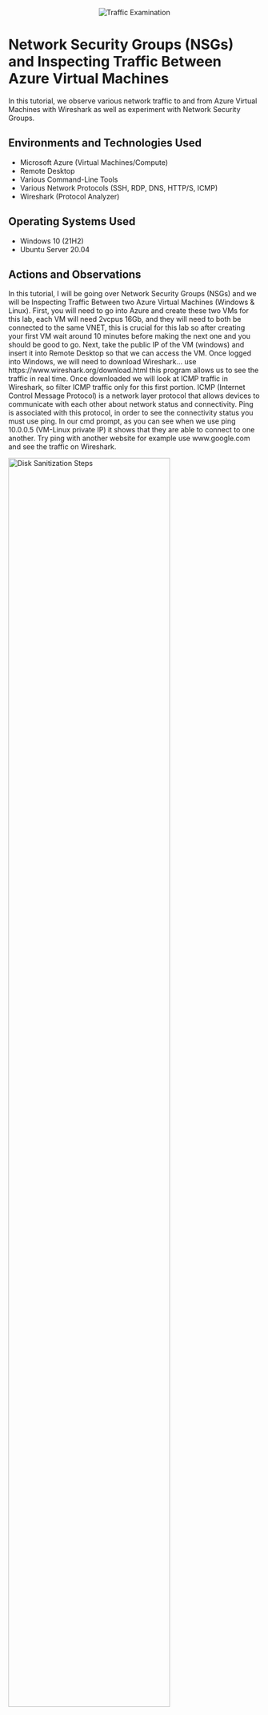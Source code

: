 <p align="center">
<img src="https://i.imgur.com/Ua7udoS.png" alt="Traffic Examination"/>
</p>

<h1>Network Security Groups (NSGs) and Inspecting Traffic Between Azure Virtual Machines</h1>
In this tutorial, we observe various network traffic to and from Azure Virtual Machines with Wireshark as well as experiment with Network Security Groups. <br />

<h2>Environments and Technologies Used</h2>

- Microsoft Azure (Virtual Machines/Compute)
- Remote Desktop
- Various Command-Line Tools
- Various Network Protocols (SSH, RDP, DNS, HTTP/S, ICMP)
- Wireshark (Protocol Analyzer)

<h2>Operating Systems Used </h2>

- Windows 10 (21H2)
- Ubuntu Server 20.04

<h2>Actions and Observations</h2>
<p>In this tutorial, I will be going over Network Security Groups (NSGs) and we will be Inspecting Traffic Between two Azure Virtual Machines (Windows & Linux). First, you will need to go into Azure and create these two VMs for this lab, each VM will need 2vcpus 16Gb, and they will need to both be connected to the same VNET, this is crucial for this lab so after creating your first VM wait around 10 minutes before making the next one and you should be good to go. Next, take the public IP of the VM (windows) and insert it into Remote Desktop so that we can access the VM. Once logged into Windows, we will need to download Wireshark... use https://www.wireshark.org/download.html this program allows us to see the traffic in real time. Once downloaded we will look at ICMP traffic in Wireshark, so filter ICMP traffic only for this first portion. ICMP (Internet Control Message Protocol) is a network layer protocol that allows devices to communicate with each other about network status and connectivity. Ping is associated with this protocol, in order to see the connectivity status you must use ping. In our cmd prompt, as you can see when we use ping 10.0.0.5 (VM-Linux private IP) it shows that they are able to connect to one another. Try ping with another website for example use www.google.com and see the traffic on Wireshark.
</p>

<p>
<img src="https://i.imgur.com/7tpCnwV.png" height="80%" width="80%" alt="Disk Sanitization Steps"/>
</p>
<br />

<p>
Next, we are going to create a continuous ping between VM1 and VM2 using the command (ping 10.0.0.5 -t). This will continuously ping to each other until we manually stop the ping ourselves. While this is happening we are going to go back into Azure and create a firewall for VM2 and block ICMP traffic... this is done by creating a new Network Security Group for inbound security rules specifically on VM2. This will cause VM1 to lose connection with VM2 and it will start to time out! Once you have had enough of seeing requested time out, go back into Azure and change the Network Security Group from deny to allow and it will start connecting again!
</p>

<p>
<img src="https://i.imgur.com/pPrNsBP.png" height="80%" width="80%" alt="Disk Sanitization Steps"/>
</p>

<p>
<img src="https://i.imgur.com/KaePIyl.png" height="80%" width="80%" alt="Disk Sanitization Steps"/>
</p>
<br />

<p>
The next protocol we will filter is SSH, SSH or Secure Shell, is a network protocol that allows secure communication between computers over an unsecured network. The difference between RDP and SSH, is the graphic aspects, when you connect using SSH you are simply just connecting a computer's command line. So, in Wireshark set the filter to SSH and in your command line prompt use ssh (your username for vm2)@(vm2 private IP). Once you do this you will see Wireshark start to show SSH traffic.  
</p>

<p>
<img src="https://i.imgur.com/uZ723ty.png" height="80%" width="80%" alt="Disk Sanitization Steps"/>
</p>
<br />

<p>
Furthermore, now we are going to dive into DHCP protocol. DHCP stands for Dynamic Host Configuration Protocol, which is a network protocol that automatically assigns IP addresses to devices on a network. So, because when our VMs were made they were automatically assigned an IP that we aren't going to be ale to see the traffic of within Wireshark. So, what we are going to do is us the command ipconfig /renew so that we get a new IP address and this will allow us to see DHCP traffic within Wireshark.
</p>

<p>
<img src="https://i.imgur.com/2vpksrG.png" height="80%" width="80%" alt="Disk Sanitization Steps"/>
</p>
<br />

<p>
The next protocol we will see traffic for is DNS. Domain Name System, it's a system that translates domain names into IP addresses. This allows users to type domain names into their browsers, like "google.com" or "nytimes.com", instead of having to remember the IP address for each website. For this section of the tutorial we are going to use nslookup and whatever website you want to use, (Ex: nslookup www.google.com) and this will return you the IP address of the website you choose. Once you do this look at the traffic in Wireshark.
</p>

<p>
<img src="https://i.imgur.com/H1rnFxo.png" height="80%" width="80%" alt="Disk Sanitization Steps"/>
</p>
<br />

<p>
Lastly, we will filter the last protocol of this tutorial which is RDP (Remote Desktop Protocol), to see the traffic you will need to enter (tcp.port == 3389) and you will see Wireshark start going crazy because we are currently running RDP to even access VM1 so the traffic is going to show a lot more than the other protocols which is pretty cool!
</p>

<p>
<img src="https://i.imgur.com/suvmD07.png" height="80%" width="80%" alt="Disk Sanitization Steps"/>
</p>
<br />
